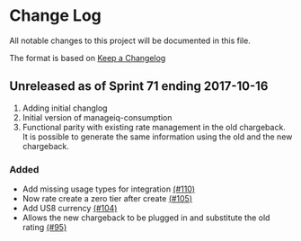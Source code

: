 # Change Log

All notable changes to this project will be documented in this file.

The format is based on [Keep a Changelog](http://keepachangelog.com/en/1.0.0/)


## Unreleased as of Sprint 71 ending 2017-10-16

1. Adding initial changlog
2. Initial version of manageiq-consumption
3. Functional parity with existing rate management in the old chargeback. It is possible to generate the same information using the old and the new chargeback.

### Added
- Add missing usage types for integration [(#110)](https://github.com/ManageIQ/manageiq-consumption/pull/110)
- Now rate create a zero tier after create [(#105)](https://github.com/ManageIQ/manageiq-consumption/pull/105)
- Add US8 currency [(#104)](https://github.com/ManageIQ/manageiq-consumption/pull/104)
- Allows the new chargeback to be plugged in and substitute the old rating [(#95)](https://github.com/ManageIQ/manageiq-consumption/pull/95)
